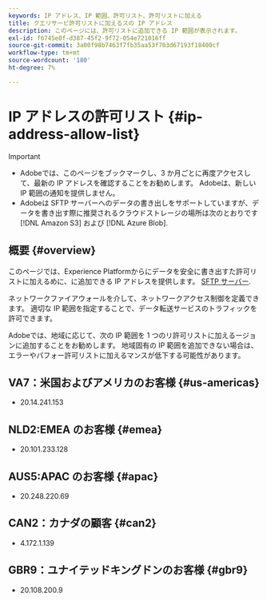 ```yaml
---
keywords: IP アドレス、IP 範囲、許可リスト、許可リストに加える
title: クエリサービ許可リストに加えるスの IP アドレス
description: このページには、許可リストに追加できる IP 範囲が表示されます。
exl-id: f6745e0f-d387-45f2-9f72-054e721016ff
source-git-commit: 3a00f98b7463f7fb35aa53f703d67193f18400cf
workflow-type: tm+mt
source-wordcount: '180'
ht-degree: 7%

---
```


# IP アドレスの許可リスト {#ip-address-allow-list}

>[!IMPORTANT]
>
> * Adobeでは、このページをブックマークし、3 か月ごとに再度アクセスして、最新の IP アドレスを確認することをお勧めします。 Adobeは、新しい IP 範囲の通知を提供しません。
> * Adobeは SFTP サーバーへのデータの書き出しをサポートしていますが、データを書き出す際に推奨されるクラウドストレージの場所は次のとおりです [!DNL Amazon S3] および [!DNL Azure Blob].

## 概要 {#overview}

このページでは、Experience Platformからにデータを安全に書き出すた許可リストに加えるめに、に追加できる IP アドレスを提供します。 [SFTP サーバー](../destinations/catalog/cloud-storage/sftp.md).

ネットワークファイアウォールを介して、ネットワークアクセス制御を定義できます。 適切な IP 範囲を指定することで、データ転送サービスのトラフィックを許可できます。

Adobeでは、地域に応じて、次の IP 範囲を 1 つのリ許可リストに加えるージョンに追加することをお勧めします。 地域固有の IP 範囲を追加できない場合は、エラーやパフォー許可リストに加えるマンスが低下する可能性があります。

## VA7：米国およびアメリカのお客様 {#us-americas}

* 20.14.241.153

## NLD2:EMEA のお客様 {#emea}

* 20.101.233.128

## AUS5:APAC のお客様 {#apac}

* 20.248.220.69

## CAN2：カナダの顧客 {#can2}

* 4.172.1.139

## GBR9：ユナイテッドキングドンのお客様 {#gbr9}

* 20.108.200.9


